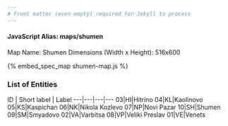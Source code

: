 ```yaml
---
# Front matter (even empty) required for Jekyll to process
---
```


#### JavaScript Alias: maps/shumen

Map Name: Shumen
Dimensions (Width x Height): 516x600



{% embed_spec_map shumen-map.js %}

### List of Entities

ID | Short label | Label
---|---|---|---
03|HI|Hitrino
04|KL|Kaolinovo
05|KS|Kaspichan
06|NK|Nikola Kozlevo
07|NP|Novi Pazar
10|SH|Shumen
09|SM|Smyadovo
02|VA|Varbitsa
08|VP|Veliki Preslav
01|VE|Venets

